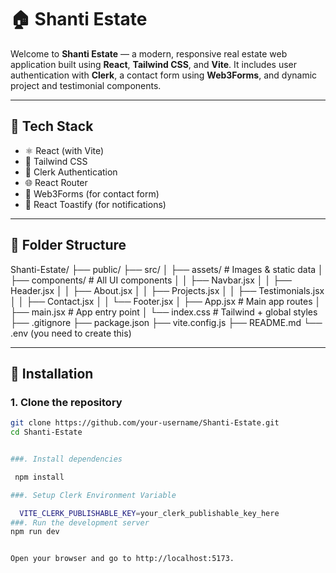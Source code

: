 
# 🏠 Shanti Estate

Welcome to **Shanti Estate** — a modern, responsive real estate web application built using **React**, **Tailwind CSS**, and **Vite**. It includes user authentication with **Clerk**, a contact form using **Web3Forms**, and dynamic project and testimonial components.

---

## 🚀 Tech Stack

- ⚛️ React (with Vite)
- 🎨 Tailwind CSS
- 🔐 Clerk Authentication
- 🌐 React Router
- 💌 Web3Forms (for contact form)
- 🔔 React Toastify (for notifications)

---

## 📁 Folder Structure
Shanti-Estate/
├── public/
├── src/
│ ├── assets/ # Images & static data
│ ├── components/ # All UI components
│ │ ├── Navbar.jsx
│ │ ├── Header.jsx
│ │ ├── About.jsx
│ │ ├── Projects.jsx
│ │ ├── Testimonials.jsx
│ │ ├── Contact.jsx
│ │ └── Footer.jsx
│ ├── App.jsx # Main app routes
│ ├── main.jsx # App entry point
│ └── index.css # Tailwind + global styles
├── .gitignore
├── package.json
├── vite.config.js
├── README.md
└── .env (you need to create this)  

---

## 🔧 Installation

### 1. Clone the repository

```bash
git clone https://github.com/your-username/Shanti-Estate.git
cd Shanti-Estate


###. Install dependencies

 npm install

###. Setup Clerk Environment Variable

  VITE_CLERK_PUBLISHABLE_KEY=your_clerk_publishable_key_here
###. Run the development server
npm run dev


Open your browser and go to http://localhost:5173.

